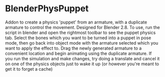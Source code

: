 # BlenderPhysPuppet
Addon to create a physics 'puppet' from an armature, with a duplicate armature to control the movement. Designed for Blender 2.8.
To use, run the script in blender and open the rightmost toolbar to see the puppet physics tab. Select the bones which you want to be turned into a puppet in pose mode, then go back into object mode with the armature selected which you want to apply the effect to. Drag the newly generated armature to a convenient location and begin animating using the duplicate armature. If you run the simulation and make changes, try doing a translate and cancel it on one of the physics objects just to wake it up (or however you're meant to get it to forget a cache)

